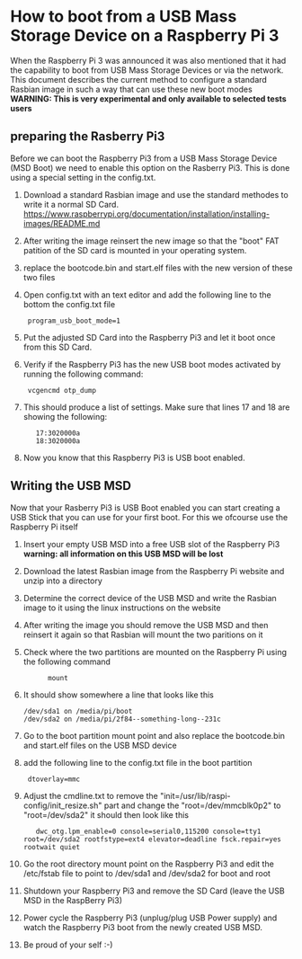 # How to boot from a USB Mass Storage Device on a Raspberry Pi 3
When the Raspberry Pi 3 was announced it was also mentioned that it had the capability to boot from USB Mass Storage Devices or via the network. This document describes the current method to configure a standard Rasbian image in such a way that can use these new boot modes
**WARNING: This is very experimental and only available to selected tests users**

## preparing the Rasberry Pi3
Before we can boot the Raspberry Pi3 from a USB Mass Storage Device (MSD Boot) we need to enable this option on the Rasberry Pi3. This is done using a special setting in the config.txt.

1. Download a standard Rasbian image and use the standard methodes to write it a normal SD Card.
https://www.raspberrypi.org/documentation/installation/installing-images/README.md

2. After writing the image reinsert the new image so that the "boot"  FAT patition of the SD card is mounted in your operating system.

3. replace the bootcode.bin and start.elf files with the new version of these two files

4. Open config.txt with an text editor and add the following line to the bottom the config.txt file

		program_usb_boot_mode=1

5. Put the adjusted SD Card into the Raspberry Pi3 and let it boot once from this SD Card.

6. Verify if the Raspberry Pi3 has the new USB boot modes activated by running the following command:

        vcgencmd otp_dump

7. This should produce a list of settings. Make sure that lines 17 and 18 are showing the following:

          17:3020000a
          18:3020000a

8. Now you know that this Raspberry Pi3 is USB boot enabled.

## Writing the USB MSD

Now that your Rasberry Pi3 is USB Boot enabled you can start creating a USB Stick that you can use for your first boot. For this we ofcourse use the Raspberry Pi itself

1. Insert your empty USB MSD into a free USB slot of the Raspberry Pi3 **warning: all information on this USB MSD will be lost**

2. Download the latest Rasbian image from the Raspberry Pi website and unzip into a directory

3. Determine the correct device of the USB MSD and write the Rasbian image to it using the linux instructions on the website

4. After writing the image you should remove the USB MSD and then reinsert it again so that Rasbian will mount the two paritions on it

5. Check where the two partitions are mounted on the Raspberry Pi using the following command

             mount

6. It should show somewhere a line that looks like this

       /dev/sda1 on /media/pi/boot
       /dev/sda2 on /media/pi/2f84--something-long--231c

7. Go to the boot partition mount point and also replace the bootcode.bin and start.elf files on the USB MSD device
  
8. add the following line to the config.txt file in the boot partition

        dtoverlay=mmc

9. Adjust the cmdline.txt to remove the "init=/usr/lib/raspi-config/init_resize.sh" part and change the "root=/dev/mmcblk0p2" to "root=/dev/sda2" it should then look like this

          dwc_otg.lpm_enable=0 console=serial0,115200 console=tty1 root=/dev/sda2 rootfstype=ext4 elevator=deadline fsck.repair=yes rootwait quiet 

10. Go the root directory mount point on the Raspberry Pi3 and edit the /etc/fstab file to point to /dev/sda1 and /dev/sda2 for boot and root

11. Shutdown your Raspberry Pi3 and remove the SD Card (leave the USB MSD in the RaspBerry Pi3)

12. Power cycle the Raspberry Pi3 (unplug/plug USB Power supply) and watch the Raspberry Pi3 boot from the newly created USB MSD.

13. Be proud of your self :-)
